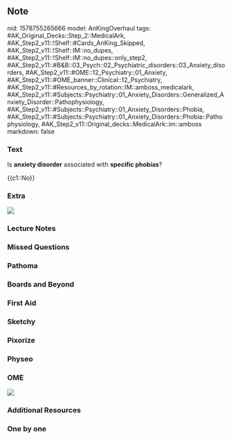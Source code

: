 ## Note
nid: 1578755265666
model: AnKingOverhaul
tags: #AK_Original_Decks::Step_2::MedicalArk, #AK_Step2_v11::!Shelf::#Cards_AnKing_Skipped, #AK_Step2_v11::!Shelf::IM::no_dupes, #AK_Step2_v11::!Shelf::IM::no_dupes::only_step2, #AK_Step2_v11::#B&B::03_Psych::02_Psychiatric_disorders::03_Anxiety_disorders, #AK_Step2_v11::#OME::12_Psychiatry::01_Anxiety, #AK_Step2_v11::#OME_banner::Clinical::12_Psychiatry, #AK_Step2_v11::#Resources_by_rotation::IM::amboss_medicalark, #AK_Step2_v11::#Subjects::Psychiatry::01_Anxiety_Disorders::Generalized_Anxiety_Disorder::Pathophysiology, #AK_Step2_v11::#Subjects::Psychiatry::01_Anxiety_Disorders::Phobia, #AK_Step2_v11::#Subjects::Psychiatry::01_Anxiety_Disorders::Phobia::Pathophysiology, #AK_Step2_v11::Original_decks::MedicalArk::im::amboss
markdown: false

### Text
Is <b>anxiety disorder</b> associated with <b>specific phobias</b>?
<div>
  {{c1::No}}
</div>

### Extra
<img src="paste-16862041604097.jpg">

### Lecture Notes


### Missed Questions


### Pathoma


### Boards and Beyond


### First Aid


### Sketchy


### Pixorize


### Physeo


### OME
<div class="ome-widget">
  <a href=
  "https://onlinemeded.org/spa/psychiatry?ref=anki"><img src=
  "_OME_AnkiFlashcards_Topic_2.png"></a>
</div>

### Additional Resources


### One by one

